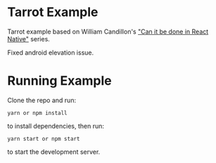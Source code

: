 # Tarrot Example

Tarrot example based on William Candillon's ["Can it be done in React Native"](https://github.com/wcandillon/can-it-be-done-in-react-native "Github Link") series.

Fixed android elevation issue.

# Running Example

Clone the repo and run:

```
yarn or npm install
```

to install dependencies, then run:

```
yarn start or npm start
```

to start the development server.
